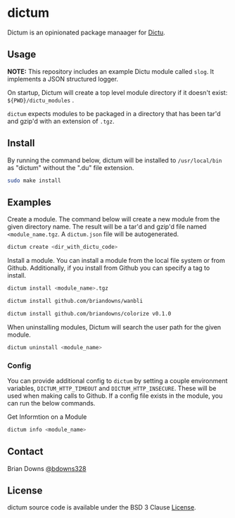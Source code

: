 # dictum

Dictum is an opinionated package manaager for [Dictu](github.com/Dictu-lang/Dictu).

## Usage

**NOTE:** This repository includes an example Dictu module called `slog`. It implements a JSON structured logger.

On startup, Dictum will create a top level module directory if it doesn't exist: `${PWD}/dictu_modules` .

`dictum` expects modules to be packaged in a directory that has been tar'd and gzip'd with an extension of `.tgz`. 


## Install 

By running the command below, dictum will be installed to `/usr/local/bin` as "dictum" without the ".du" file extension.

```sh
sudo make install
```

## Examples

Create a module. The command below will create a new module from the given directory name. The result will be a tar'd and gzip'd file named `<module_name.tgz`. A `dictum.json` file will be autogenerated.

```sh
dictum create <dir_with_dictu_code>
```

Install a module. You can install a module from the local file system or from Github. Additionally, if you install from Github you can specify a tag to install.

```sh
dictum install <module_name>.tgz
```

```sh
dictum install github.com/briandowns/wanbli
```

```sh
dictum install github.com/briandowns/colorize v0.1.0
```

When uninstalling modules, Dictum will search the user path for the given module.

```sh
dictum uninstall <module_name>
```

### Config

You can provide additional config to `dictum` by setting a couple environment variables, `DICTUM_HTTP_TIMEOUT` and `DICTUM_HTTP_INSECURE`. These will be used when making calls to Github. If a config file exists in the module, you can run the below commands.

Get Informtion on a Module

```sh
dictum info <module_name>
```

## Contact

Brian Downs [@bdowns328](http://twitter.com/bdowns328)

## License

dictum source code is available under the BSD 3 Clause [License](/LICENSE).

